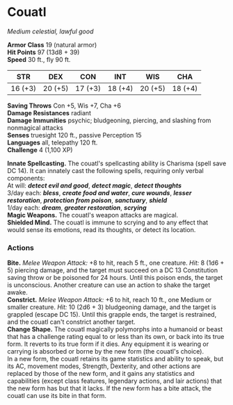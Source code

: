 # Couatl 
_Medium celestial, lawful good_

**Armor Class** 19 (natural armor)    
**Hit Points** 97 (13d8 + 39)    
**Speed** 30 ft., fly 90 ft. 

| STR      | DEX     | CON      | INT     | WIS     | CHA     |
|----------|---------|----------|---------|---------|---------|
| 16 (+3)  | 20 (+5) | 17 (+3)  | 18 (+4) | 20 (+5) | 18 (+4) |

**Saving Throws** Con +5, Wis +7, Cha +6    
**Damage Resistances** radiant    
**Damage Immunities** psychic; bludgeoning, piercing, and slashing from nonmagical attacks    
**Senses** truesight 120 ft., passive Perception 15    
**Languages** all, telepathy 120 ft.    
**Challenge** 4 (1,100 XP) 

**Innate Spellcasting.** The couatl's spellcasting ability is Charisma (spell save DC 14). It can innately cast the following spells, requiring only verbal components:    
At will: **_detect evil and good_**, **_detect magic_**, **_detect thoughts_**    
3/day each: **_bless_**, **_create food and water_**, **_cure wounds_**, **_lesser restoration_**, **_protection from poison_**, **_sanctuary_**, **_shield_**    
1/day each: **_dream_**, **_greater restoration_**, **_scrying_**    
**Magic Weapons.** The couatl's weapon attacks are magical.    
**Shielded Mind.** The couatl is immune to scrying and to any effect that would sense its emotions, read its thoughts, or detect its location. 

### Actions 
**Bite.** _Melee Weapon Attack:_ +8 to hit, reach 5 ft., one creature. _Hit:_ 8 (1d6 + 5) piercing damage, and the target must succeed on a DC 13 Constitution saving throw or be poisoned for 24 hours. Until this poison ends, the target is unconscious. Another creature can use an action to shake the target awake.    
**Constrict.** _Melee Weapon Attack:_ +6 to hit, reach 10 ft., one Medium or smaller creature. _Hit:_ 10 (2d6 + 3) bludgeoning damage, and the target is grappled (escape DC 15). Until this grapple ends, the target is restrained, and the couatl can't constrict another target.    
**Change Shape.** The couatl magically polymorphs into a humanoid or beast that has a challenge rating equal to or less than its own, or back into its true form. It reverts to its true form if it dies. Any equipment it is wearing or carrying is absorbed or borne by the new form (the couatl's choice).    
In a new form, the couatl retains its game statistics and ability to speak, but its AC, movement modes, Strength, Dexterity, and other actions are replaced by those of the new form, and it gains any statistics and capabilities (except class features, legendary actions, and lair actions) that the new form has but that it lacks. If the new form has a bite attack, the couatl can use its bite in that form.
